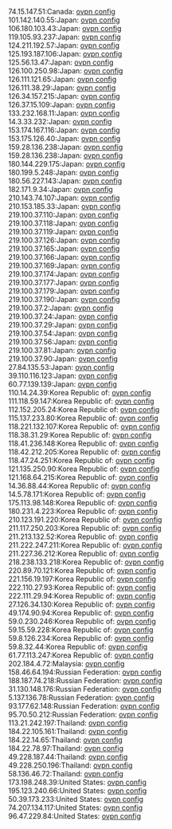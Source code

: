 74.15.147.51:Canada: [ovpn config](vpn/74_15_147_51.ovpn)  
101.142.140.55:Japan: [ovpn config](vpn/101_142_140_55.ovpn)  
106.180.103.43:Japan: [ovpn config](vpn/106_180_103_43.ovpn)  
119.105.93.237:Japan: [ovpn config](vpn/119_105_93_237.ovpn)  
124.211.192.57:Japan: [ovpn config](vpn/124_211_192_57.ovpn)  
125.193.187.106:Japan: [ovpn config](vpn/125_193_187_106.ovpn)  
125.56.13.47:Japan: [ovpn config](vpn/125_56_13_47.ovpn)  
126.100.250.98:Japan: [ovpn config](vpn/126_100_250_98.ovpn)  
126.111.121.65:Japan: [ovpn config](vpn/126_111_121_65.ovpn)  
126.111.38.29:Japan: [ovpn config](vpn/126_111_38_29.ovpn)  
126.34.157.215:Japan: [ovpn config](vpn/126_34_157_215.ovpn)  
126.37.15.109:Japan: [ovpn config](vpn/126_37_15_109.ovpn)  
133.232.168.11:Japan: [ovpn config](vpn/133_232_168_11.ovpn)  
14.3.33.232:Japan: [ovpn config](vpn/14_3_33_232.ovpn)  
153.174.167.116:Japan: [ovpn config](vpn/153_174_167_116.ovpn)  
153.175.126.40:Japan: [ovpn config](vpn/153_175_126_40.ovpn)  
159.28.136.238:Japan: [ovpn config](vpn/159_28_136_238.ovpn)  
159.28.136.238:Japan: [ovpn config](vpn/159_28_136_238.ovpn)  
180.144.229.175:Japan: [ovpn config](vpn/180_144_229_175.ovpn)  
180.199.5.248:Japan: [ovpn config](vpn/180_199_5_248.ovpn)  
180.56.227.143:Japan: [ovpn config](vpn/180_56_227_143.ovpn)  
182.171.9.34:Japan: [ovpn config](vpn/182_171_9_34.ovpn)  
210.143.74.107:Japan: [ovpn config](vpn/210_143_74_107.ovpn)  
210.153.185.33:Japan: [ovpn config](vpn/210_153_185_33.ovpn)  
219.100.37.110:Japan: [ovpn config](vpn/219_100_37_110.ovpn)  
219.100.37.118:Japan: [ovpn config](vpn/219_100_37_118.ovpn)  
219.100.37.119:Japan: [ovpn config](vpn/219_100_37_119.ovpn)  
219.100.37.126:Japan: [ovpn config](vpn/219_100_37_126.ovpn)  
219.100.37.165:Japan: [ovpn config](vpn/219_100_37_165.ovpn)  
219.100.37.166:Japan: [ovpn config](vpn/219_100_37_166.ovpn)  
219.100.37.169:Japan: [ovpn config](vpn/219_100_37_169.ovpn)  
219.100.37.174:Japan: [ovpn config](vpn/219_100_37_174.ovpn)  
219.100.37.177:Japan: [ovpn config](vpn/219_100_37_177.ovpn)  
219.100.37.179:Japan: [ovpn config](vpn/219_100_37_179.ovpn)  
219.100.37.190:Japan: [ovpn config](vpn/219_100_37_190.ovpn)  
219.100.37.2:Japan: [ovpn config](vpn/219_100_37_2.ovpn)  
219.100.37.24:Japan: [ovpn config](vpn/219_100_37_24.ovpn)  
219.100.37.29:Japan: [ovpn config](vpn/219_100_37_29.ovpn)  
219.100.37.54:Japan: [ovpn config](vpn/219_100_37_54.ovpn)  
219.100.37.56:Japan: [ovpn config](vpn/219_100_37_56.ovpn)  
219.100.37.81:Japan: [ovpn config](vpn/219_100_37_81.ovpn)  
219.100.37.90:Japan: [ovpn config](vpn/219_100_37_90.ovpn)  
27.84.135.53:Japan: [ovpn config](vpn/27_84_135_53.ovpn)  
39.110.116.123:Japan: [ovpn config](vpn/39_110_116_123.ovpn)  
60.77.139.139:Japan: [ovpn config](vpn/60_77_139_139.ovpn)  
110.14.24.39:Korea Republic of: [ovpn config](vpn/110_14_24_39.ovpn)  
111.118.59.147:Korea Republic of: [ovpn config](vpn/111_118_59_147.ovpn)  
112.152.205.24:Korea Republic of: [ovpn config](vpn/112_152_205_24.ovpn)  
115.137.233.80:Korea Republic of: [ovpn config](vpn/115_137_233_80.ovpn)  
118.221.132.107:Korea Republic of: [ovpn config](vpn/118_221_132_107.ovpn)  
118.38.31.29:Korea Republic of: [ovpn config](vpn/118_38_31_29.ovpn)  
118.41.236.148:Korea Republic of: [ovpn config](vpn/118_41_236_148.ovpn)  
118.42.212.205:Korea Republic of: [ovpn config](vpn/118_42_212_205.ovpn)  
118.47.24.251:Korea Republic of: [ovpn config](vpn/118_47_24_251.ovpn)  
121.135.250.90:Korea Republic of: [ovpn config](vpn/121_135_250_90.ovpn)  
121.168.64.215:Korea Republic of: [ovpn config](vpn/121_168_64_215.ovpn)  
14.36.88.44:Korea Republic of: [ovpn config](vpn/14_36_88_44.ovpn)  
14.5.78.171:Korea Republic of: [ovpn config](vpn/14_5_78_171.ovpn)  
175.113.98.148:Korea Republic of: [ovpn config](vpn/175_113_98_148.ovpn)  
180.231.4.223:Korea Republic of: [ovpn config](vpn/180_231_4_223.ovpn)  
210.123.191.220:Korea Republic of: [ovpn config](vpn/210_123_191_220.ovpn)  
211.117.250.203:Korea Republic of: [ovpn config](vpn/211_117_250_203.ovpn)  
211.213.132.52:Korea Republic of: [ovpn config](vpn/211_213_132_52.ovpn)  
211.222.247.211:Korea Republic of: [ovpn config](vpn/211_222_247_211.ovpn)  
211.227.36.212:Korea Republic of: [ovpn config](vpn/211_227_36_212.ovpn)  
218.238.133.218:Korea Republic of: [ovpn config](vpn/218_238_133_218.ovpn)  
220.89.70.121:Korea Republic of: [ovpn config](vpn/220_89_70_121.ovpn)  
221.156.19.197:Korea Republic of: [ovpn config](vpn/221_156_19_197.ovpn)  
222.110.27.93:Korea Republic of: [ovpn config](vpn/222_110_27_93.ovpn)  
222.111.29.94:Korea Republic of: [ovpn config](vpn/222_111_29_94.ovpn)  
27.126.34.130:Korea Republic of: [ovpn config](vpn/27_126_34_130.ovpn)  
49.174.90.94:Korea Republic of: [ovpn config](vpn/49_174_90_94.ovpn)  
59.0.230.246:Korea Republic of: [ovpn config](vpn/59_0_230_246.ovpn)  
59.15.59.228:Korea Republic of: [ovpn config](vpn/59_15_59_228.ovpn)  
59.8.126.234:Korea Republic of: [ovpn config](vpn/59_8_126_234.ovpn)  
59.8.32.44:Korea Republic of: [ovpn config](vpn/59_8_32_44.ovpn)  
61.77.113.247:Korea Republic of: [ovpn config](vpn/61_77_113_247.ovpn)  
202.184.4.72:Malaysia: [ovpn config](vpn/202_184_4_72.ovpn)  
158.46.64.194:Russian Federation: [ovpn config](vpn/158_46_64_194.ovpn)  
188.187.74.218:Russian Federation: [ovpn config](vpn/188_187_74_218.ovpn)  
31.130.148.176:Russian Federation: [ovpn config](vpn/31_130_148_176.ovpn)  
5.137.136.78:Russian Federation: [ovpn config](vpn/5_137_136_78.ovpn)  
93.177.62.148:Russian Federation: [ovpn config](vpn/93_177_62_148.ovpn)  
95.70.50.212:Russian Federation: [ovpn config](vpn/95_70_50_212.ovpn)  
113.21.242.197:Thailand: [ovpn config](vpn/113_21_242_197.ovpn)  
184.22.105.161:Thailand: [ovpn config](vpn/184_22_105_161.ovpn)  
184.22.14.65:Thailand: [ovpn config](vpn/184_22_14_65.ovpn)  
184.22.78.97:Thailand: [ovpn config](vpn/184_22_78_97.ovpn)  
49.228.187.44:Thailand: [ovpn config](vpn/49_228_187_44.ovpn)  
49.228.250.196:Thailand: [ovpn config](vpn/49_228_250_196.ovpn)  
58.136.46.72:Thailand: [ovpn config](vpn/58_136_46_72.ovpn)  
173.198.248.39:United States: [ovpn config](vpn/173_198_248_39.ovpn)  
195.123.240.66:United States: [ovpn config](vpn/195_123_240_66.ovpn)  
50.39.173.233:United States: [ovpn config](vpn/50_39_173_233.ovpn)  
74.207.134.117:United States: [ovpn config](vpn/74_207_134_117.ovpn)  
96.47.229.84:United States: [ovpn config](vpn/96_47_229_84.ovpn)  
